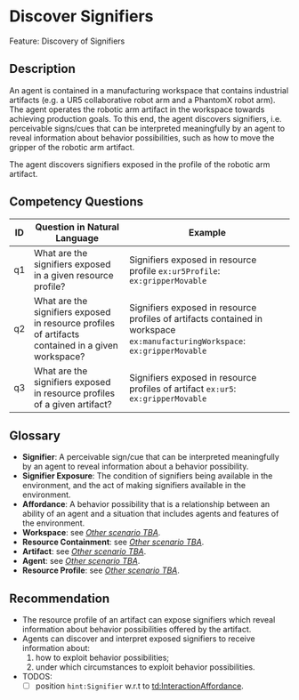 # Discover Signifiers

Feature: Discovery of Signifiers


## Description
An agent is contained in a manufacturing workspace that contains industrial artifacts (e.g. a UR5 collaborative robot arm and a PhantomX robot arm). The agent operates the robotic arm artifact in the workspace towards achieving production goals. To this end, the agent discovers signifiers, i.e. perceivable signs/cues that can be interpreted meaningfully by an agent to reveal information about behavior possibilities, such as how to move the gripper of the robotic arm artifact.

The agent discovers signifiers exposed in the profile of the robotic arm artifact.

## Competency Questions

| ID | Question in Natural Language                                                                      | Example                                                                                                                      |
|----|---------------------------------------------------------------------------------------------------|------------------------------------------------------------------------------------------------------------------------------|
| q1 | What are the signifiers exposed in a given resource profile?                                      | Signifiers exposed in resource profile `ex:ur5Profile`: `ex:gripperMovable`                                                  |
| q2 | What are the signifiers exposed in resource profiles of artifacts contained in a given workspace? | Signifiers exposed in resource profiles of artifacts contained in workspace `ex:manufacturingWorkspace`: `ex:gripperMovable` |
| q3 | What are the signifiers exposed in resource profiles of a given artifact?                         | Signifiers exposed in resource profiles of artifact `ex:ur5`: `ex:gripperMovable`                                            |

## Glossary
- **Signifier**: A perceivable sign/cue that can be interpreted meaningfully by an agent to reveal information about a behavior possibility.
- **Signifier Exposure**: The condition of signifiers being available in the environment, and the act of making signifiers available in the environment.
- **Affordance**: A behavior possibility that is a relationship between an ability of an agent and a situation that includes agents and features of the environment.
- **Workspace**: see [_Other scenario TBA_]().
- **Resource Containment**: see [_Other scenario TBA_]().
- **Artifact**: see [_Other scenario TBA_]().
- **Agent**: see [_Other scenario TBA_]().
- **Resource Profile**: see [_Other scenario TBA_]().

## Recommendation 
- The resource profile of an artifact can expose signifiers which reveal information about behavior possibilities offered by the artifact.
- Agents can discover and interpret exposed signifiers to receive information about:
   1. how to exploit behavior possibilities;
   2. under which circumstances to exploit behavior possibilities.
- TODOS:
  - [ ] position `hint:Signifier` w.r.t to [td:InteractionAffordance](https://www.w3.org/2019/wot/td#InteractionAffordance).
